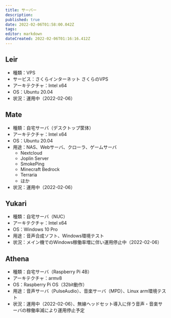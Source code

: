 ```yaml
---
title: サーバー
description: 
published: true
date: 2022-02-06T01:58:00.042Z
tags: 
editor: markdown
dateCreated: 2022-02-06T01:16:16.412Z
---
```


## Leir
- 種類：VPS
- サービス：さくらインターネット さくらのVPS
- アーキテクチャ：Intel x64
- OS：Ubuntu 20.04
- 状況：運用中（2022-02-06）

## Mate
- 種類：自宅サーバ（デスクトップ筐体）
- アーキテクチャ：Intel x64
- OS：Ubuntu 20.04
- 用途：NAS、Webサーバ、クローラ、ゲームサーバ
    - Nextcloud
    - Joplin Server
    - SmokePing
    - Minecraft Bedrock
    - Terraria
    - ほか
- 状況：運用中（2022-02-06）

## Yukari
- 種類：自宅サーバ（NUC）
- アーキテクチャ：Intel x64
- OS：Windows 10 Pro
- 用途：音声合成ソフト、Windows環境テスト
- 状況：メイン機でのWindows稼働率増に伴い運用停止中（2022-02-06）

## Athena
- 種類：自宅サーバ（Raspberry Pi 4B）
- アーキテクチャ：armv8
- OS：Raspberry Pi OS（32bit動作）
- 用途：音声サーバ（PulseAudio）、音楽サーバ（MPD）、Linux arm環境テスト
- 状況：運用中（2022-02-06）、無線ヘッドセット導入に伴う音声・音楽サーバの稼働率減により運用停止予定
